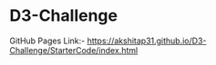 # D3-Challenge
GitHub Pages Link:- 
https://akshitap31.github.io/D3-Challenge/StarterCode/index.html
